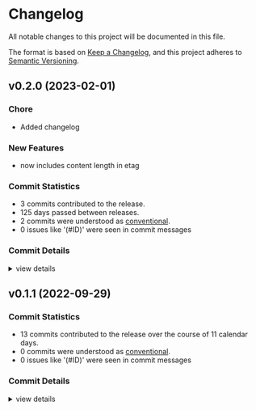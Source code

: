 # Changelog

All notable changes to this project will be documented in this file.

The format is based on [Keep a Changelog](https://keepachangelog.com/en/1.0.0/),
and this project adheres to [Semantic Versioning](https://semver.org/spec/v2.0.0.html).

## v0.2.0 (2023-02-01)

### Chore

 - <csr-id-ace591e23b0ee4b31054090bd15aa2782d1e2cbf/> Added changelog

### New Features

 - <csr-id-fe10145fa730d9c45deb7e05c594ad5760b9761a/> now includes content length in etag

### Commit Statistics

<csr-read-only-do-not-edit/>

 - 3 commits contributed to the release.
 - 125 days passed between releases.
 - 2 commits were understood as [conventional](https://www.conventionalcommits.org).
 - 0 issues like '(#ID)' were seen in commit messages

### Commit Details

<csr-read-only-do-not-edit/>

<details><summary>view details</summary>

 * **Uncategorized**
    - Added changelog ([`ace591e`](https://github.com/chriswk/actix-middleware-etag/commit/ace591e23b0ee4b31054090bd15aa2782d1e2cbf))
    - Release actix-middleware-etag v0.2.0 ([`7dc14e6`](https://github.com/chriswk/actix-middleware-etag/commit/7dc14e68c542dba9b83588707afa4780aadd5c71))
    - now includes content length in etag ([`fe10145`](https://github.com/chriswk/actix-middleware-etag/commit/fe10145fa730d9c45deb7e05c594ad5760b9761a))
</details>

## v0.1.1 (2022-09-29)

### Commit Statistics

<csr-read-only-do-not-edit/>

 - 13 commits contributed to the release over the course of 11 calendar days.
 - 0 commits were understood as [conventional](https://www.conventionalcommits.org).
 - 0 issues like '(#ID)' were seen in commit messages

### Commit Details

<csr-read-only-do-not-edit/>

<details><summary>view details</summary>

 * **Uncategorized**
    - Added publish workflow ([`bd5cd24`](https://github.com/chriswk/actix-middleware-etag/commit/bd5cd246475d89a92fbaac2dd2899931eadd568b))
    - Tighten dependencies ([`f9bd997`](https://github.com/chriswk/actix-middleware-etag/commit/f9bd99743929d6c6ff7d48ecf9a30fb18a11ce98))
    - Updated with rust email address ([`c1c3209`](https://github.com/chriswk/actix-middleware-etag/commit/c1c32097d927772ab7fc66caa2d8aec868eba622))
    - Added cargo tags ([`6f93359`](https://github.com/chriswk/actix-middleware-etag/commit/6f93359e059e0441dbe8322005bd9ca5d37ddac5))
    - Update documentation to actually talk about our middleware ([`cea74b1`](https://github.com/chriswk/actix-middleware-etag/commit/cea74b1e3fa67eb7230640889a1833f1d67ce609))
    - Mention expressjs middleware ([`8e94a50`](https://github.com/chriswk/actix-middleware-etag/commit/8e94a504857b82fac40d744b6c562a38ac8c4405))
    - Updated with docs and only run on GETs ([`212d4b1`](https://github.com/chriswk/actix-middleware-etag/commit/212d4b1493f1a8885749a96209beae29e3bd8295))
    - Fight the borrow checker and the borrow checker wins ([`e29b3ba`](https://github.com/chriswk/actix-middleware-etag/commit/e29b3baa261eadb397a8b817e67312161ddd17bb))
    - Workflow for rust-cache is v2 ([`2790556`](https://github.com/chriswk/actix-middleware-etag/commit/2790556d3eb98a4f0873575b852f33d98ec18e84))
    - Try to setup ci ([`03f259f`](https://github.com/chriswk/actix-middleware-etag/commit/03f259f270ffe483f8f37255a120c007f23f0c33))
    - Added Header trait ([`0fe4a66`](https://github.com/chriswk/actix-middleware-etag/commit/0fe4a6656a1e8586d1b835a39a9fd92ef7e6320f))
    - Added tests and a favicon to test hashing binary files ([`f8501f6`](https://github.com/chriswk/actix-middleware-etag/commit/f8501f6a8be81c04ec897906b272a19f3bf91b21))
    - Initial implementation taken from https://gitlab.com/famedly/company/backend/libraries/actix-etags ([`33f33fe`](https://github.com/chriswk/actix-middleware-etag/commit/33f33fe44f12f3f15981d424d590a1dd12ad4237))
</details>

